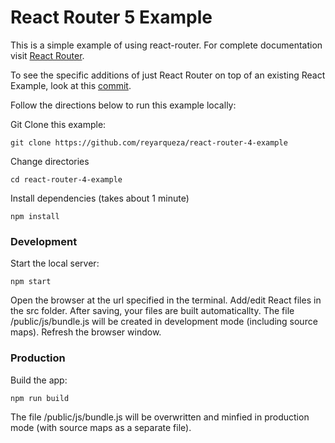 # React Router 5 Example

This is a simple example of using react-router.  For complete documentation visit [React Router](https://github.com/ReactTraining/react-router).

To see the specific additions of just React Router on top of an existing React Example, look at this [commit](https://github.com/reyarqueza/react-router-4-example/commit/99551a3bdaa4ef2a1a42a4b2e427a8d23cc256ff).

Follow the directions below to run this example locally:

Git Clone this example:

```
git clone https://github.com/reyarqueza/react-router-4-example
```

Change directories

```
cd react-router-4-example
```

Install dependencies (takes about 1 minute)

```
npm install
```

### Development
Start the local server:

```
npm start
```

Open the browser at the url specified in the terminal. Add/edit React files in the src folder. After saving, your files are built automaticallty. The file /public/js/bundle.js will be created in development mode (including source maps). Refresh the browser window.

### Production
Build the app:

```
npm run build
```

The file /public/js/bundle.js will be overwritten and minfied in production mode (with  source maps as a separate file).

